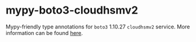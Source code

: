 # mypy-boto3-cloudhsmv2

Mypy-friendly type annotations for `boto3` 1.10.27 `cloudhsmv2` service.
More information can be found [here](https://github.com/vemel/mypy_boto3).
